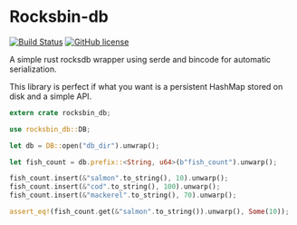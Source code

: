 # Rocksbin-db
[![Build Status](https://img.shields.io/travis/com/birktj/rocksbin-db.svg)](https://travis-ci.com/birktj/rocksbin-db)
[![GitHub license](https://img.shields.io/github/license/birktj/rocksbin-db.svg)](https://github.com/birktj/rocksbin-db/blob/master/LICENSE)

A simple rust rocksdb wrapper using serde and bincode
for automatic serialization.

This library is perfect if what you want is a persistent
HashMap stored on disk and a simple API.

```rust
extern crate rocksbin_db;

use rocksbin_db::DB;

let db = DB::open("db_dir").unwrap();

let fish_count = db.prefix::<String, u64>(b"fish_count").unwarp();

fish_count.insert(&"salmon".to_string(), 10).unwarp();
fish_count.insert(&"cod".to_string(), 100).unwarp();
fish_count.insert(&"mackerel".to_string(), 70).unwarp();

assert_eq!(fish_count.get(&"salmon".to_string()).unwarp(), Some(10));
```
